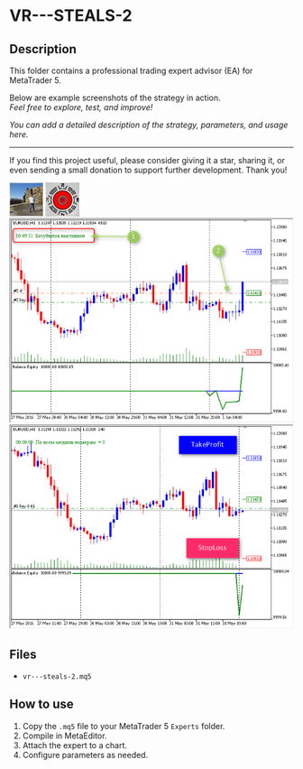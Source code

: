 # VR---STEALS-2

## Description
This folder contains a professional trading expert advisor (EA) for MetaTrader 5.

Below are example screenshots of the strategy in action.  
*Feel free to explore, test, and improve!*

*You can add a detailed description of the strategy, parameters, and usage here.*

---

If you find this project useful, please consider giving it a star, sharing it, or even sending a small donation to support further development. Thank you!

![Screenshot](5EAA538C-A8C0.JPG)
![Screenshot](65b1ddce-ec68.jpg)
![Screenshot](VR---STEALS-2_breakeven.png)
![Screenshot](VR---STEALS-2_start.png)

## Files
- `vr---steals-2.mq5`

## How to use
1. Copy the `.mq5` file to your MetaTrader 5 `Experts` folder.
2. Compile in MetaEditor.
3. Attach the expert to a chart.
4. Configure parameters as needed.
